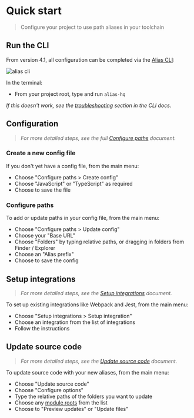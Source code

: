 # Quick start

> Configure your project to use path aliases in your toolchain

## Run the CLI

From version 4.1, all configuration can be completed via the [Alias CLI](cli/cli.md):

![alias cli](./assets/cli-preview.png)

In the terminal:

- From your project root, type and run `alias-hq`

*If this doesn't work, see the [troubleshooting](cli/cli.md#troubleshooting) section in the CLI docs.*

## Configuration

> *For more detailed steps, see the full [Configure paths](./cli/paths.md) document.*

### Create a new config file

If you don't yet have a config file, from the main menu:

- Choose "Configure paths > Create config"
- Choose "JavaScript" or "TypeScript" as required
- Choose to save the file

### Configure paths

To add or update paths in your config file, from the main menu: 

- Choose "Configure paths > Update config"
- Choose your "Base URL"
- Choose "Folders" by typing relative paths, or dragging in folders from Finder / Explorer
- Choose an "Alias prefix"
- Choose to save the config

## Setup integrations

> *For more detailed steps, see the [Setup integrations](./cli/integrations.md) document.*

To set up existing integrations like Webpack and Jest, from the main menu:

- Choose "Setup integrations > Setup integration"
- Choose an integration from the list of integrations
- Follow the instructions

## Update source code

> *For more detailed steps, see the [Update source code](./cli/source.md) document.*

To update source code with your new aliases, from the main menu:

- Choose "Update source code"
- Choose "Configure options"
- Type the relative paths of the folders you want to update
- Choose any [module roots](./cli/source.md#module-roots) from the list 
- Choose to "Preview updates" or "Update files"



